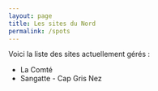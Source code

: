 ```yaml
---
layout: page
title: Les sites du Nord
permalink: /spots
---
```


Voici la liste des sites actuellement gérés : 

- La Comté
- Sangatte - Cap Gris Nez
